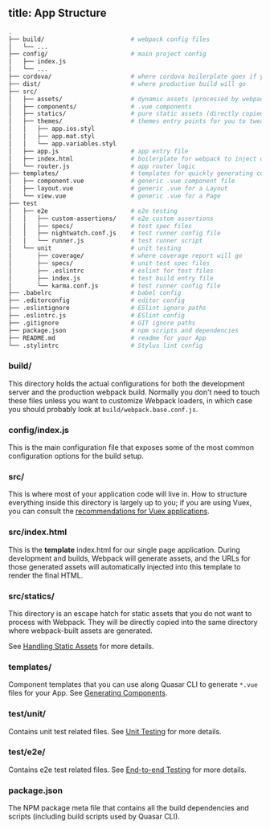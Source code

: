 title: App Structure
---
``` bash
.
├── build/                        # webpack config files
│   └── ...
├── config/                       # main project config
│   ├── index.js
│   └── ...
├── cordova/                      # where cordova boilerplate goes if you wrap app
├── dist/                         # where production build will go
├── src/
│   ├── assets/                   # dynamic assets (processed by webpack)
│   ├── components/               # .vue components
│   ├── statics/                  # pure static assets (directly copied)
│   ├── themes/                   # themes entry points for you to tweak
│   │   ├── app.ios.styl
│   │   ├── app.mat.styl
│   │   └── app.variables.styl
│   ├── app.js                    # app entry file
│   ├── index.html                # boilerplate for webpack to inject deps
│   └── router.js                 # app router logic
├── templates/                    # templates for quickly generating components
│   ├── component.vue             # generic .vue component file
│   ├── layout.vue                # generic .vue for a Layout
│   └── view.vue                  # generic .vue for a Page
├── test
│   ├── e2e                       # e2e testing
│   │   ├── custom-assertions/    # e2e custom assertions
│   │   ├── specs/                # test spec files
│   │   ├── nightwatch.conf.js    # test runner config file
│   │   └── runner.js             # test runner script
│   └── unit                      # unit testing
│       ├── coverage/             # where coverage report will go
│       ├── specs/                # unit test spec files
│       ├── .eslintrc             # eslint for test files
│       ├── index.js              # test build entry file
│       └── karma.conf.js         # test runner config file
├── .babelrc                      # babel config
├── .editorconfig                 # editor config
├── .eslintignore                 # ESlint ignore paths
├── .eslintrc.js                  # ESlint config
├── .gitignore                    # GIT ignore paths
├── package.json                  # npm scripts and dependencies
├── README.md                     # readme for your App
└── .stylintrc                    # Stylus lint config
```

### build/
This directory holds the actual configurations for both the development server and the production webpack build. Normally you don't need to touch these files unless you want to customize Webpack loaders, in which case you should probably look at `build/webpack.base.conf.js`.

### config/index.js
This is the main configuration file that exposes some of the most common configuration options for the build setup.

### src/
This is where most of your application code will live in. How to structure everything inside this directory is largely up to you; if you are using Vuex, you can consult the [recommendations for Vuex applications](http://vuex.vuejs.org/en/structure.html).

### src/index.html
This is the **template** index.html for our single page application. During development and builds, Webpack will generate assets, and the URLs for those generated assets will automatically injected into this template to render the final HTML.

### src/statics/
This directory is an escape hatch for static assets that you do not want to process with Webpack. They will be directly copied into the same directory where webpack-built assets are generated.

See [Handling Static Assets](/guide/app-handling-static-assets.html) for more details.

### templates/
Component templates that you can use along Quasar CLI to generate `*.vue` files for your App. See [Generating Components](/guide/quasar-cli.html#Generating-Components).

### test/unit/
Contains unit test related files. See [Unit Testing](/guide/app-unit-testing.html) for more details.

### test/e2e/
Contains e2e test related files. See [End-to-end Testing](/guide/app-end-to-end-testing.html) for more details.

### package.json
The NPM package meta file that contains all the build dependencies and scripts (including build scripts used by Quasar CLI).
